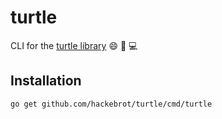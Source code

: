 # turtle

CLI for the [turtle library][library] 😄 🐢 💻

## Installation

``go get github.com/hackebrot/turtle/cmd/turtle``

[library]: ../../README.md
